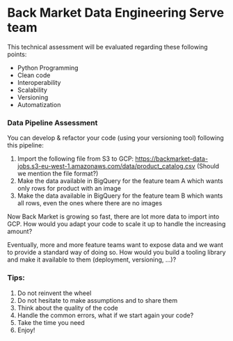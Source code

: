 # Back Market Data Engineering Serve team

This technical assessment will be evaluated regarding these following points:
- Python Programming
- Clean code
- Interoperability
- Scalability
- Versioning
- Automatization

### Data Pipeline Assessment
You can develop & refactor your code (using your versioning tool) following this pipeline:
1. Import the following file from S3 to GCP:  https://backmarket-data-jobs.s3-eu-west-1.amazonaws.com/data/product_catalog.csv (Should we mention the file format?)
2. Make the data available in BigQuery for the feature team A which wants only rows for product with an image
3. Make the data available in BigQuery for the feature team B which wants all rows, even the ones where there are no images

Now Back Market is growing so fast, there are lot more data to import into GCP. How would you adapt your code to scale it up to handle the increasing amount?  

Eventually, more and more feature teams want to expose data and we want to provide a standard way of doing so. How would you build a tooling library and make it available to them (deployment, versioning, …)?

### Tips:
1. Do not reinvent the wheel
2. Do not hesitate to make assumptions and to share them
3. Think about the quality of the code
4. Handle the common errors, what if we start again your code?
5. Take the time you need
6. Enjoy!

